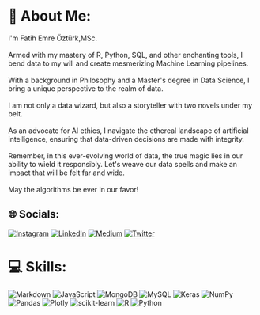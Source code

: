 # 💫 About Me:
 I'm Fatih Emre Öztürk,MSc. <br><br>Armed with my mastery of R, Python, SQL, and other enchanting tools, I bend data to my will and create mesmerizing Machine Learning pipelines. <br><br>With a background in Philosophy and a Master's degree in Data Science, I bring a unique perspective to the realm of data. <br><br>I am not only a data wizard, but also a storyteller with two novels under my belt. <br><br>As an advocate for AI ethics, I navigate the ethereal landscape of artificial intelligence, ensuring that data-driven decisions are made with integrity. <br><br>Remember, in this ever-evolving world of data, the true magic lies in our ability to wield it responsibly. Let's weave our data spells and make an impact that will be felt far and wide.<br><br>May the algorithms be ever in our favor!


## 🌐 Socials:
[![Instagram](https://img.shields.io/badge/Instagram-%23E4405F.svg?logo=Instagram&logoColor=white)](https://instagram.com/ozturkfemre) [![LinkedIn](https://img.shields.io/badge/LinkedIn-%230077B5.svg?logo=linkedin&logoColor=white)](https://linkedin.com/in/ozturkfemre) [![Medium](https://img.shields.io/badge/Medium-12100E?logo=medium&logoColor=white)](https://medium.com/@ozturkfemre) [![Twitter](https://img.shields.io/badge/Twitter-%231DA1F2.svg?logo=Twitter&logoColor=white)](https://twitter.com/ozturkfemre) 

# 💻 Skills:
![Markdown](https://img.shields.io/badge/markdown-%23000000.svg?style=for-the-badge&logo=markdown&logoColor=white) ![JavaScript](https://img.shields.io/badge/javascript-%23323330.svg?style=for-the-badge&logo=javascript&logoColor=%23F7DF1E) ![MongoDB](https://img.shields.io/badge/MongoDB-%234ea94b.svg?style=for-the-badge&logo=mongodb&logoColor=white) ![MySQL](https://img.shields.io/badge/mysql-%2300f.svg?style=for-the-badge&logo=mysql&logoColor=white) ![Keras](https://img.shields.io/badge/Keras-%23D00000.svg?style=for-the-badge&logo=Keras&logoColor=white) ![NumPy](https://img.shields.io/badge/numpy-%23013243.svg?style=for-the-badge&logo=numpy&logoColor=white) ![Pandas](https://img.shields.io/badge/pandas-%23150458.svg?style=for-the-badge&logo=pandas&logoColor=white) ![Plotly](https://img.shields.io/badge/Plotly-%233F4F75.svg?style=for-the-badge&logo=plotly&logoColor=white) ![scikit-learn](https://img.shields.io/badge/scikit--learn-%23F7931E.svg?style=for-the-badge&logo=scikit-learn&logoColor=white) ![R](https://img.shields.io/badge/r-%23276DC3.svg?style=for-the-badge&logo=r&logoColor=white) ![Python](https://img.shields.io/badge/python-3670A0?style=for-the-badge&logo=python&logoColor=ffdd54)

